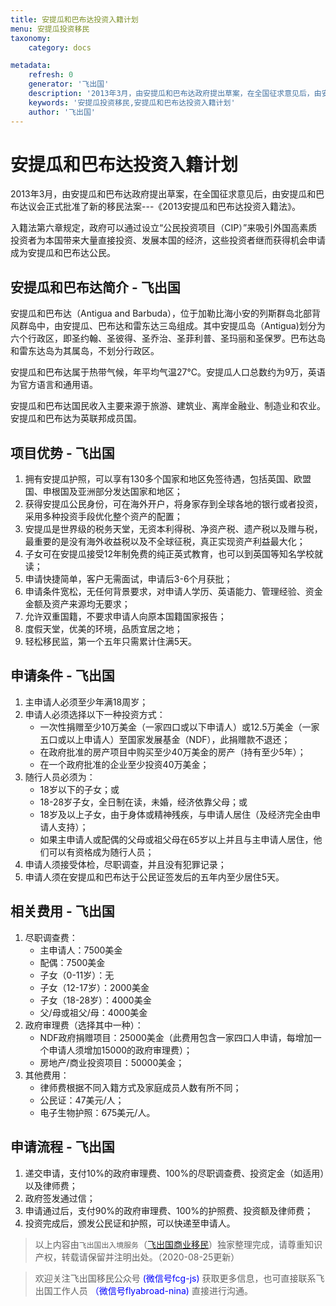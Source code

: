 ```yaml
---
title: 安提瓜和巴布达投资入籍计划
menu: 安提瓜投资移民
taxonomy:
    category: docs

metadata:
    refresh: 0
    generator: '飞出国'
    description: '2013年3月，由安提瓜和巴布达政府提出草案，在全国征求意见后，由安提瓜和巴布达议会正式批准了新的移民法案---《2013安提瓜和巴布达投资入籍法》。入籍法第六章规定，政府可以通过设立“公民投资项目（CIP）”来吸引外国高素质投资者为本国带来大量直接投资、发展本国的经济，这些投资者继而获得机会申请成为安提瓜和巴布达公民。'
    keywords: '安提瓜投资移民,安提瓜和巴布达投资入籍计划'
    author: '飞出国'
---
```


# 安提瓜和巴布达投资入籍计划

2013年3月，由安提瓜和巴布达政府提出草案，在全国征求意见后，由安提瓜和巴布达议会正式批准了新的移民法案---《2013安提瓜和巴布达投资入籍法》。

入籍法第六章规定，政府可以通过设立“公民投资项目（CIP）”来吸引外国高素质投资者为本国带来大量直接投资、发展本国的经济，这些投资者继而获得机会申请成为安提瓜和巴布达公民。

## 安提瓜和巴布达简介 - 飞出国

安提瓜和巴布达（Antigua and Barbuda），位于加勒比海小安的列斯群岛北部背风群岛中，由安提瓜、巴布达和雷东达三岛组成。其中安提瓜岛（Antigua)划分为六个行政区，即圣约翰、圣彼得、圣乔治、圣菲利普、圣玛丽和圣保罗。巴布达岛和雷东达岛为其属岛，不划分行政区。

安提瓜和巴布达属于热带气候，年平均气温27°C。安提瓜人口总数约为9万，英语为官方语言和通用语。

安提瓜和巴布达国民收入主要来源于旅游、建筑业、离岸金融业、制造业和农业。安提瓜和巴布达为英联邦成员国。

## 项目优势 - 飞出国

1. 拥有安提瓜护照，可以享有130多个国家和地区免签待遇，包括英国、欧盟国、申根国及亚洲部分发达国家和地区；
2. 获得安提瓜公民身份，可在海外开户，将身家存到全球各地的银行或者投资，采用多种投资手段优化整个资产的配置；
3. 安提瓜是世界级的税务天堂，无资本利得税、净资产税、遗产税以及赠与税，最重要的是没有海外收益税以及不全球征税，真正实现资产利益最大化；
4. 子女可在安提瓜接受12年制免费的纯正英式教育，也可以到英国等知名学校就读；
5. 申请快捷简单，客户无需面试，申请后3-6个月获批；
6. 申请条件宽松，无任何背景要求，对申请人学历、英语能力、管理经验、资金金额及资产来源均无要求；
7. 允许双重国籍，不要求申请人向原本国籍国家报告；
8. 度假天堂，优美的环境，品质宜居之地；
9. 轻松移民监，第一个五年只需累计住满5天。

## 申请条件 - 飞出国

1. 主申请人必须至少年满18周岁；
2. 申请人必须选择以下一种投资方式：
    * 一次性捐赠至少10万美金（一家四口或以下申请人）或12.5万美金（一家五口或以上申请人）至国家发展基金（NDF），此捐赠款不退还；
    * 在政府批准的房产项目中购买至少40万美金的房产（持有至少5年）；
    * 在一个政府批准的企业至少投资40万美金；
3. 随行人员必须为：
    * 18岁以下的子女；或
    * 18-28岁子女，全日制在读，未婚，经济依靠父母；或
    * 18岁及以上子女，由于身体或精神残疾，与申请人居住（及经济完全由申请人支持）；
    * 如果主申请人或配偶的父母或祖父母在65岁以上并且与主申请人居住，他们可以有资格成为随行人员；
4. 申请人须接受体检，尽职调查，并且没有犯罪记录；
5. 申请人须在安提瓜和巴布达于公民证签发后的五年内至少居住5天。

## 相关费用 - 飞出国

1. 尽职调查费：
    * 主申请人：7500美金
    * 配偶：7500美金
    * 子女（0-11岁）：无
    * 子女（12-17岁）：2000美金
    * 子女（18-28岁）：4000美金
    * 父/母或祖父/母：4000美金
2. 政府审理费（选择其中一种）：
    * NDF政府捐赠项目：25000美金（此费用包含一家四口人申请，每增加一个申请人须增加15000的政府审理费）；
    * 房地产/商业投资项目：50000美金；
3. 其他费用：
    * 律师费根据不同入籍方式及家庭成员人数有所不同；
    * 公民证：47美元/人；
    * 电子生物护照：675美元/人。

## 申请流程 - 飞出国

1. 递交申请，支付10%的政府审理费、100%的尽职调查费、投资定金（如适用）以及律师费；
2. 政府签发通过信；
3. 申请通过后，支付90%的政府审理费、100%的护照费、投资额及律师费；
4. 投资完成后，颁发公民证和护照，可以快递至申请人。

> 以上内容由`飞出国出入境服务`（[飞出国商业移民](http://tz.flyabroad.com.hk)）独家整理完成，请尊重知识产权，转载请保留并注明出处。（2020-08-25更新）

> 欢迎关注飞出国移民公众号 <font color=Blue>(微信号fcg-js)</font> 获取更多信息，也可直接联系飞出国工作人员 <font color=Blue>（微信号flyabroad-nina)</font> 直接进行沟通。

